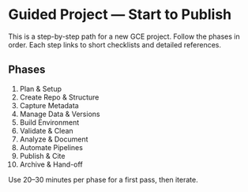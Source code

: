 # Guided Project — Start to Publish

This is a step-by-step path for a new GCE project. Follow the phases in order. Each step links to short checklists and detailed references.

## Phases
1) Plan & Setup
2) Create Repo & Structure
3) Capture Metadata
4) Manage Data & Versions
5) Build Environment
6) Validate & Clean
7) Analyze & Document
8) Automate Pipelines
9) Publish & Cite
10) Archive & Hand-off

Use 20–30 minutes per phase for a first pass, then iterate.
